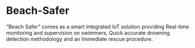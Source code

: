 # Beach-Safer

“Beach Safer” comes as a smart integrated IoT solution providing Real-time monitoring 
and supervision on swimmers, Quick accurate drowning detection methodology 
and an Immediate rescue procedure.
